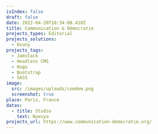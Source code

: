```yaml
---
isIndex: false
draft: false
date: 2022-04-20T10:34:08.410Z
title: Communication & Démocratie
projects_types: Editorial
projects_solutions:
  - Osuny
projects_tags:
  - Jamstack
  - Headless CMS
  - Hugo
  - Bootstrap
  - SASS
image:
  src: /images/uploads/comdem.png
  screenshot: true
place: Paris, France
datas:
  - title: Studio
    text: Noesya
projects_url: https://www.communication-democratie.org/
---
```

